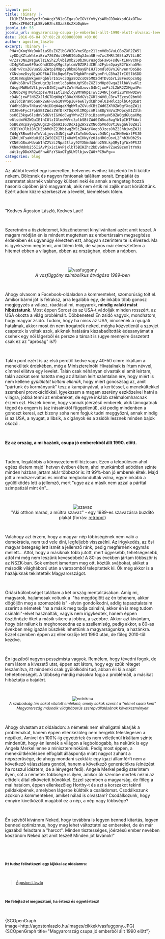 ```yaml
---
layout: post
title: !binary |-
  Ik1hZ3lhcm9yc3rDoWcgY3N1cGEgasOzIGVtYmVyYsWRbCDDoWxsdCAxOTkw
  IGVsxZF0dCIgLSBvbHZhc8OzaSBsZXbDqWw=
joomla_id: 55
joomla_url: magyarorszag-csupa-jo-emberbol-allt-1990-elott-olvasoi-level
date: 2016-06-04 07:08:28.000000000 +00:00
author: agoston_laszlo
excerpt: !binary |-
  PHA+QXogYWzDoWJiaSBsZXZlbGV0IGVneSBpc21lcmV0bGVuLCBoZXR2ZW5l
  cyDDqXZlaWhleiBrw7Z6ZWxlZMWRIGbDqXJmaSBrw7xsZHRlIG5la2VtLiBC
  w7ZsY3NuZWsgw6lzIG5hZ3lvbiBmb250b3NuYWsgdGFsw6FsdGFtIHNvcmFp
  dC4gRW1ww6F0acOhdCDDqXMgc3plcmV0ZXRldCBha2FybsOpayB2YWxhaG9n
  eSBrw7xsZGVuaSBuZWtpIMOpcyBhbm5hayBhIHJlbmdldGVnIGhvenrDoSBo
  YXNvbmzDsyBjaXDFkWJlbiBqw6Fyw7MgbWFneWFybmFrLCBha2lrIG5lbSDD
  qXJ0aWsgbWkgemFqbGlrIG1vc3Qga8O2csO8bMO2dHTDvG5rLiBFesOpcnQg
  YWRvbSBrw7Z6cmUgc3plcmtlc3p0dmUgYSBsZXZlbMOpdCwga2llbWVsw6lz
  ZWsgdMWRbGVtLjwvcD4NCjxwPiZuYnNwOzwvcD4NCjxwPiJLZWR2ZXMgw4Fn
  b3N0b24gTMOhc3psw7MsIEtlZHZlcyBMYWNpITwvcD4NCjxwPiZuYnNwOzwv
  cD4NCjxwPlN6ZXJldG7DqW0gYSB0aXN6dGVsZXRlbWV0LCBrw7ZzesO2bmV0
  ZW1ldCBraW55aWx2w6Fuw610YW5pIGF6w6lydCBhbWl0IHRlc3plbC4gQSBt
  YWdhbSBtw7NkasOhbiDDqW4gaXMgbWluZGVudCBtZWd0ZXR0ZW0gYXogZW1i
  ZXJ0w6Fyc2FpbSBtZWdzZWfDrXTDqXNlIMOpcmRla8OpYmVuIMOpcyB1Z3lh
  bsO6Z3kgw6lsdmV6dGVtIGV6dCwgYWhvZ3lhbiBzemVyaW50ZW0gdGUgaXMg
  w6lsdmV6ZWQuIE1hIGlzIGlneWVrc3plbSBtZWd0ZW5uaSwgYW1pIHTFkWxl
  bSB0ZWxpaywgZGUgc2Fqbm9zIG3DoXIgZWx2ZXN6dGV0dGVtIGEgaGl0ZW1l
  dCBlYmJlbiBhIHZpbMOhZ2JhbiwgZWJiZW4gYXogb3JzesOhZ2JhbiwgZWJi
  ZW4gYSBuw6lwYmVuLjwvcD4NCjxwPiZuYnNwOzwvcD4NCjxwIHN0eWxlPSJ0
  ZXh0LWFsaWduOiBjZW50ZXI7Ij48aW1nIHNyYz0iaHR0cDovL2Fnb3N0b25s
  YXN6bG8uaHUvaW1hZ2VzL2Npa2tlay92YXNmdWdnb255LkpQRyIgYWx0PSJ2
  YXNmdWdnb255IiAvPjxiciAvPjxlbT5BIHZhc2bDvGdnw7ZueSBzemltYm9s
  aWt1cyDDoXR2w6Fnw6FzYSAxOTg5LWJlbjwvZW0+PC9wPg==
categories: blog
---
```

<p>Az alábbi levelet egy ismeretlen, hetvenes éveihez közeledő férfi küldte nekem. Bölcsnek és nagyon fontosnak találtam sorait. Empátiát és szeretetet akarnék valahogy küldeni neki és annak a rengeteg hozzá hasonló cipőben járó magyarnak, akik nem értik mi zajlik most körülöttünk. Ezért adom közre szerkesztve a levelét, kiemelések tőlem.</p>
<p>&nbsp;</p>
<p>"Kedves Ágoston László, Kedves Laci!</p>
<p>&nbsp;</p>
<p>Szeretném a tiszteletemet, köszönetemet kinyilvánítani azért amit teszel. A magam módján én is mindent megtettem az embertársaim megsegítése érdekében és ugyanúgy élveztem ezt, ahogyan szerintem te is élvezed. Ma is igyekszem megtenni, ami tőlem telik, de sajnos már elvesztettem a hitemet ebben a világban, ebben az országban, ebben a népben.</p>
<p>&nbsp;</p>
<p style="text-align: center;"><img src="http://agostonlaszlo.hu/images/cikkek/vasfuggony.JPG" alt="vasfuggony" /><br /><em>A vasfüggöny szimbolikus átvágása 1989-ben</em></p>

<p>&nbsp;</p>
<p>Ahogy olvasom a Facebook-oldaladon a kommenteket, szomorúság tölt el. Amikor bármi jót is felraksz, arra legalább egy, de inkább több gonosz megjegyzés a válasz, ráadásul mi, magyarok,&nbsp;<strong>mindig valaki mást hibáztatunk</strong>. Most éppen Sorost és az USA-t vádolják minden rosszért, az USA okozta a világ problémáit. Döbbenetes! Én zsidó vagyok, mondhatom, hogy magyar zsidó. Tudom, hogy ha nincs az USA, nincsenek a nyugati hatalmak, akkor most én nem írogatnék neked, mégha közvetlenül a szovjet csapatok is voltak azok, akiknek hatására kiszabadították édesanyámat a csehek egy női lágerből és persze a társait is (ugye mennyire összetett csak ez az "apróság" is?)</p>
<p>&nbsp;</p>
<p>Talán pont ezért is az első perctől kedve vagy 40-50 címre irkáltam a menekültek érdekében, még a Miniszterelnöki Hivatalnak is írtam névvel, címmel ellátva egy levelet. Talán csak néhányan olvasták el amit leírtam, talán azokat sem hatotta meg az általam leírt számtalan érv, hogy miért is nem kellene <em>gyűlöletet kelteni ellenük</em>, hogy miért gonoszság az, amit "pártunk és kormányunk" tesz a kampányával, a kerítéssel, a menekültekkel szembeni provokációkkal. Igyekszem a magam szerény eszközeivel hatni a világra, jobbá tenni az embereket, de egyre inkább szélmalomharcnak érzem ezt. Hiszek benne, hogy vannak jóérzésű emberek, akik támogatnak téged és engem is (az írásainktól függetlenül), aki pedig mindenben a gonoszt keresi, azt bizony soha nem fogjuk tudni meggyőzni, annak mindig is az USA, a nyugat, a libsik, a cigányok és a zsidók lesznek minden bajok okozói.</p>
<p>&nbsp;</p>
<p><strong>Ez az ország, a mi hazánk, csupa jó emberekből állt 1990. előtt.</strong></p>
<p>&nbsp;</p>
<p>Tudom, legalábbis a környezetemről biztosan. Ezen a településen ahol egész életem majd' hetven évében éltem, ahol munkámból adódóan szinte minden házban jártam akár többször is: itt 99%-ban jó emberek éltek. Majd jött a rendszerváltás és mintha megbolondultak volna, egyre inkább a gyűlölködés lett a jellemző, mert "ugye az a másik nem azzal a párttal szimpatizál mint én"...</p>
<p>&nbsp;</p>
<p style="text-align: center;"><img src="http://agostonlaszlo.hu/images/cikkek/szavaz.JPG" alt="szavaz" /><br />"Aki otthon marad, a múltra szavaz" - egy 1989-es szavazásra buzdító plakát (forrás: <a href="http://retropol.blog.hu/2009/04/27/aki_otthon_marad_az_a_multra_szavaz_1989" target="_blank">retropol</a>)</p>
<p>&nbsp;</p>
<p>Valahogy azt érzem, hogy a magyar nép többségének nem való a demokrácia, nem tud vele élni, legfeljebb visszaélni. Az irigykedés, az ősi magyar betegség lett ismét a jellemző ránk, pedig megférnénk egymás mellett... Attól, hogy a másiknak több jutott, mert ügyesebb, tehetségesebb, attól mi még nem leszünk kevesebbek! A 80-as években jártam többször is az NSZK-ban. Sok embert ismertem meg ott, köztük svábokat, akiket a második világháború után a városomból telepítettek ki. Ők még akkor is a hazájuknak tekintették Magyarországot.</p>
<p>&nbsp;</p>
<p>Óriási különbséget találtam a két ország mentalitásában. Amíg mi, magyarok, hajlamosak voltunk a &nbsp;"ha megdöglött az én tehenem, akkor dögöljön meg a szomszédé is" -elvén gondolkodni, addig tapasztalataim szerint a németek "ha a másik meg tudja csinálni, akkor én is meg tudom csinálni"-elvet használták, vagyis nem irigykedtek, hanem éppen ösztönözte őket a másik sikere a jobbra, a szebbre.&nbsp;Akkor azt kívántam, hogy bár nálunk is meghonosodna ez a szellemiség, pedig akkor, a 80-as években még igazán büszkék lehettünk a magyarságunkra, a hazánkra. Ezzel szemben éppen az ellenkezője lett 1990 után, de főleg 2010-től kezdve.</p>
<p>&nbsp;</p>
<p>Én igazából nagyon pesszimista vagyok. Remélem, hogy tévedni fogok, de nem látom a kivezető utat, éppen azt látom, hogy egy szűk réteget leszámítva, itt mindenki csak gyűlölködni tud, abban éli ki a saját tehetetlenségét. A többség mindig másokra fogja a problémáit, a másikat hibáztatja a bajaiért.</p>
<p>&nbsp;</p>
<p style="text-align: center;"><img src="http://agostonlaszlo.hu/images/cikkek/emlekmu.JPG" alt="emlekmu" style="font-size: 12.16px; line-height: 15.808px; text-align: center;" /><br /><span style="font-size: 12.16px; line-height: 1.3em;"></span><em style="font-size: 12.16px; line-height: 15.808px; text-align: center;">A szabadság téri sokat vitatott emlékmű, amely sokak szerint a "német sasra keni" Magyarország második világháborús szerepvállalásának következményeit</em></p>
<p>&nbsp;</p>
<p>Ahogy olvastam az oldaladon: a németek nem elhallgatni akarják a problémákat, hanem éppen ellenkezőleg nem hergelik feleslegesen a népüket. Amivel én 100%-ig egyetértek és nem véletlenül írkáltam szinte mindenütt, hogy én lennék a világon a legboldogabb, ha nekünk is egy Angela Merkel lenne a miniszterelnökünk. Pedig most éppen, a menekültkérdésben elfoglalt álláspontja miatt nagyot zuhant a népszerűsége, de ahogy mondani szokták: egy igazi államférfi nem a következő választásra gondol, hanem a következő generációkra (elnézést ha rosszul idéztem, de a lényeget fedi). Angela Merkel pedig szerintem ilyen, sőt a németek többsége is ilyen, amikor ők szembe mertek nézni az elődeik által elkövetett bűnökkel. Ezzel szemben a magyarság, de főleg a mai hatalom, éppen ellenkezőleg Horthy-t és azt a korszakot tekinti példaképének, amelyben lágerbe küldték a családomat. Csodálkozunk azokon a kommenteken, amiket nálad is olvastam? Csodálkozunk, hogy ennyire kivetkőzött magából ez a nép, a nép nagy többsége?</p>
<p>&nbsp;</p>
<p>Én szívből kívánom Neked, hogy továbbra is legyen benned kitartás, legyen benned optimizmus, hogy meg lehet változtatni az embereket, de én már igazából feladtam a "harcot". Minden tisztességes, jóérzésű ember nevében köszönöm Neked azt amit teszel! Minden jót kívánok!"</p>
<p>&nbsp;</p>
<p>&nbsp;</p>
<p style="font-size: 12.16px; line-height: 15.808px;"><strong>Itt tudsz feliratkozni egy lájkkal az oldalamra:</strong></p>
<p>&nbsp;</p>
<div class="fb-page" style="font-size: 12.16px; line-height: 15.808px;" data-href="https://www.facebook.com/agostonlaszloartist" data-width="250" data-height="100" data-small-header="false" data-adapt-container-width="false" data-hide-cover="true" data-show-facepile="false">
<div class="fb-xfbml-parse-ignore">
<blockquote cite="https://www.facebook.com/agostonlaszloartist"><a href="https://www.facebook.com/agostonlaszloartist">Ágoston László</a></blockquote>
</div>
</div>
<p>&nbsp;</p>
<p style="font-size: 12.16px; line-height: 15.808px;"><strong>Ne felejtsd el megosztani, ha értesz és egyetértesz!</strong></p>
<p>&nbsp;</p>
<p>{SCOpenGraph image=http://agostonlaszlo.hu/images/cikkek/vasfuggony.JPG} {SCOpenGraph title="Magyarország csupa jó emberből állt 1990 előtt"}</p>
